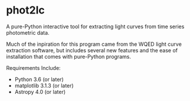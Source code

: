 # phot2lc

A pure-Python interactive tool for extracting light curves from time series photometric data.

Much of the inpiration for this program came from the WQED light curve extraction software, but includes several new features and the ease of installation that comes with pure-Python programs.

Requirements Include:
* Python 3.6 (or later)
* matplotlib 3.1.3 (or later)
* Astropy 4.0 (or later)

